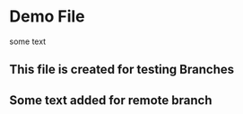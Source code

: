 # Demo File

some text

## This file is created for testing Branches 

## Some text added for remote branch
